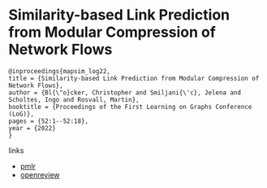 # Similarity-based Link Prediction from Modular Compression of Network Flows

```
@inproceedings{mapsim_log22,
title = {Similarity-based Link Prediction from Modular Compression of Network Flows},
author = {Bl{\"o}cker, Christopher and Smiljani{\'c}, Jelena and Scholtes, Ingo and Rosvall, Martin},
booktitle = {Proceedings of the First Learning on Graphs Conference (LoG)},
pages = {52:1--52:18},
year = {2022}
}
```

links
- [pmlr](https://proceedings.mlr.press/v198/blocker22a.html)
- [openreview](https://openreview.net/forum?id=PTz0aXJp7A)
